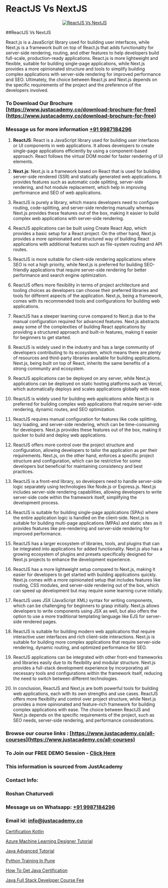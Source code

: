 # ReactJS Vs NextJS

<p align="center">
  <a href="https://justacademy.co/course-detail/react-js-training">
    <img src="https://justacademy.co/storage2/course_image/1676636938_course_image.webp" alt="ReactJS Vs NextJS">
  </a>
</p>
##ReactJS Vs NextJS

React.js is a JavaScript library used for building user interfaces, while Next.js is a framework built on top of React.js that adds functionality for server-side rendering, routing, and other features to help developers build full-scale, production-ready applications. React.js is more lightweight and flexible, suitable for building single-page applications, while Next.js provides a more opinionated structure and tools to simplify building complex applications with server-side rendering for improved performance and SEO. Ultimately, the choice between React.js and Next.js depends on the specific requirements of the project and the preference of the developers involved.
### To Download Our Brochure [https://www.justacademy.co/download-brochure-for-free](https://www.justacademy.co/download-brochure-for-free)
### Message us for more information [+91 9987184296](https://api.whatsapp.com/send?phone=919987184296)
1) **ReactJS**: React is a JavaScript library used for building user interfaces or UI components in web applications. It allows developers to create single-page applications efficiently by using a component-based approach. React follows the virtual DOM model for faster rendering of UI elements.

2) **Next.js**: Next.js is a framework based on React that is used for building server-side rendered (SSR) and statically generated web applications. It provides features such as automatic code splitting, server-side rendering, and hot module replacement, which help in improving performance and SEO of web applications.

3) ReactJS is purely a library, which means developers need to configure routing, code-splitting, and server-side rendering manually whereas Next.js provides these features out of the box, making it easier to build complex web applications with server-side rendering.

4) ReactJS applications can be built using Create React App, which provides a basic setup for a React project. On the other hand, Next.js provides a more opinionated and structured way of building React applications with additional features such as file-system routing and API routes.

5) ReactJS is more suitable for client-side rendering applications where SEO is not a high priority, while Next.js is preferred for building SEO-friendly applications that require server-side rendering for better performance and search engine optimization.

6) ReactJS offers more flexibility in terms of project architecture and tooling choices as developers can choose their preferred libraries and tools for different aspects of the application. Next.js, being a framework, comes with its recommended tools and configurations for building web applications.

7) ReactJS has a steeper learning curve compared to Next.js due to the manual configuration required for advanced features. Next.js abstracts away some of the complexities of building React applications by providing a structured approach and built-in features, making it easier for beginners to get started.

8) ReactJS is widely used in the industry and has a large community of developers contributing to its ecosystem, which means there are plenty of resources and third-party libraries available for building applications. Next.js, being built on top of React, inherits the same benefits of a strong community and ecosystem.

9) ReactJS applications can be deployed on any server, while Next.js applications can be deployed on static hosting platforms such as Vercel, which automatically deploys and scales applications globally with ease.

10) ReactJS is widely used for building web applications while Next.js is preferred for building complex web applications that require server-side rendering, dynamic routes, and SEO optimization.

11) ReactJS requires manual configuration for features like code splitting, lazy loading, and server-side rendering, which can be time-consuming for developers. Next.js provides these features out of the box, making it quicker to build and deploy web applications.

12) ReactJS offers more control over the project structure and configuration, allowing developers to tailor the application as per their requirements. Next.js, on the other hand, enforces a specific project structure and configuration, which can be restrictive for some developers but beneficial for maintaining consistency and best practices.

13) ReactJS is a front-end library, so developers need to handle server-side logic separately using technologies like Node.js or Express.js. Next.js includes server-side rendering capabilities, allowing developers to write server-side code within the framework itself, simplifying the development process.

14) ReactJS is suitable for building single-page applications (SPAs) where the entire application logic is handled on the client-side. Next.js is suitable for building multi-page applications (MPAs) and static sites as it provides features like pre-rendering and server-side rendering for improved performance.

15) ReactJS has a larger ecosystem of libraries, tools, and plugins that can be integrated into applications for added functionality. Next.js also has a growing ecosystem of plugins and presets specifically designed for Next.js projects to enhance the development experience.

16) ReactJS has a more lightweight setup compared to Next.js, making it easier for developers to get started with building applications quickly. Next.js comes with a more opinionated setup that includes features like routing, CSS modules, and server-side rendering out of the box, which can speed up development but may require some learning curve initially.

17) ReactJS uses JSX (JavaScript XML) syntax for writing components, which can be challenging for beginners to grasp initially. Next.js allows developers to write components using JSX as well, but also offers the option to use a more traditional templating language like EJS for server-side rendered pages.

18) ReactJS is suitable for building modern web applications that require interactive user interfaces and rich client-side interactions. Next.js is suitable for building more complex applications that require server-side rendering, dynamic routing, and optimized performance for SEO.

19) ReactJS applications can be integrated with other front-end frameworks and libraries easily due to its flexibility and modular structure. Next.js provides a full-stack development experience by incorporating all necessary tools and configurations within the framework itself, reducing the need to switch between different technologies.

20) In conclusion, ReactJS and Next.js are both powerful tools for building web applications, each with its own strengths and use cases. ReactJS offers more flexibility and control over project structure, while Next.js provides a more opinionated and feature-rich framework for building complex applications with ease. The choice between ReactJS and Next.js depends on the specific requirements of the project, such as SEO needs, server-side rendering, and performance considerations.

### Browse our course links : [https://www.justacademy.co/all-courses](https://www.justacademy.co/all-courses) 
### To Join our FREE DEMO Session - [Click Here](https://www.justacademy.co/register-for-course-demo)


### This information is sourced from JustAcademy
### Contact Info:
### Roshan Chaturvedi
### Message us on Whatsapp: [+91 9987184296](https://api.whatsapp.com/send?phone=919987184296)
### Email id: [info@justacademy.co](mailto:info@justacademy.co)
                
[Certification Kotlin](https://www.linkedin.com/pulse/certification-kotlin-software-training-mountain-view-e60lf/)

[Azure Machine Learning Designer Tutorial](https://www.linkedin.com/pulse/azure-machine-learning-designer-tutorial-justacademy-bay-area-xfxwe?trackingId=w9ql4hzgpSKc5BOjkUHg0w%3D%3D&lipi=urn%3Ali%3Apage%3Ad_flagship3_company_admin%3BVfd8WVt8TwCvR4GLG%2BU4Hg%3D%3D)

[Java Advanced Tutorial](https://medium.com/@ranepooja/java-advanced-tutorial-69ce571ce899)

[Python Training In Pune](https://medium.com/@sagarawat89/python-training-in-pune-f9f2fd9f35a3)

[How To Get Java Certification](https://justacademyin.github.io/justacademy/how-to-get-java-certification)

[Java Full Stack Developer Course Fee](https://justacademyin.github.io/justacademy/java-full-stack-developer-course-fee)

